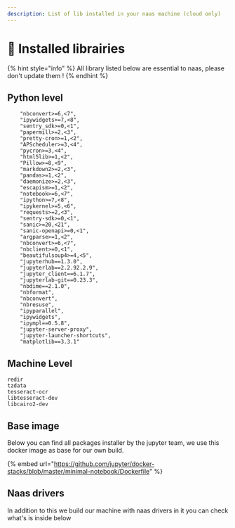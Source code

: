 ```yaml
---
description: List of lib installed in your naas machine (cloud only)
---
```


# 💃 Installed librairies

{% hint style="info" %}
All library listed below are essential to naas, please don't update them !
{% endhint %}

## Python level

```text
    "nbconvert>=6,<7",
    "ipywidgets>=7,<8",
    "sentry_sdk>=0,<1",
    "papermill>=2,<3",
    "pretty-cron>=1,<2",
    "APScheduler>=3,<4",
    "pycron>=3,<4",
    "html5lib>=1,<2",
    "Pillow>=8,<9",
    "markdown2>=2,<3",
    "pandas>=1,<2",
    "daemonize>=2,<3",
    "escapism>=1,<2",
    "notebook>=6,<7",
    "ipython>=7,<8",
    "ipykernel>=5,<6",
    "requests>=2,<3",
    "sentry-sdk>=0,<1",
    "sanic>=20,<21",
    "sanic-openapi>=0,<1",
    "argparse>=1,<2",
    "nbconvert>=6,<7",
    "nbclient>=0,<1",
    "beautifulsoup4>=4,<5",
    "jupyterhub==1.3.0",
    "jupyterlab==2.2.92.2.9",
    "jupyter_client==6.1.7",
    "jupyterlab-git==0.23.3",
    "nbdime==2.1.0",
    "nbformat",
    "nbconvert",
    "nbresuse",
    "ipyparallel",
    "ipywidgets",
    "ipympl==0.5.8",
    "jupyter-server-proxy",
    "jupyter-launcher-shortcuts",
    "matplotlib==3.3.1"
```

## Machine Level

```text
redir 
tzdata
tesseract-ocr
libtesseract-dev
libcairo2-dev
```

## Base image

Below you can find all packages installer by the jupyter team, we use this docker image as base for our own build. 

{% embed url="https://github.com/jupyter/docker-stacks/blob/master/minimal-notebook/Dockerfile" %}

## Naas drivers

In addition to this we build our machine with naas drivers in it you can check what's is inside below

